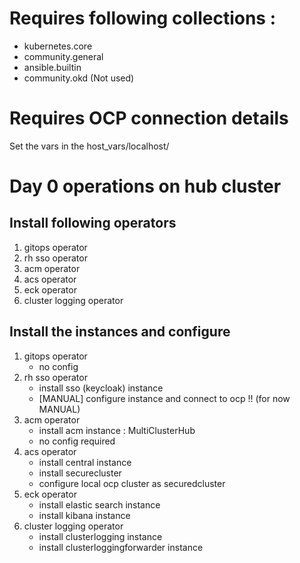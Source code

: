 # Requires following collections : 
- kubernetes.core 
- community.general
- ansible.builtin
- community.okd (Not used)

# Requires OCP connection details
Set the vars in the host_vars/localhost/

# Day 0 operations on hub cluster 

## Install following operators
1. gitops operator
2. rh sso operator
3. acm operator
4. acs operator
5. eck operator
6. cluster logging operator

## Install the instances and configure 
1. gitops operator
    - no config
2. rh sso operator
    - install sso (keycloak) instance
    -  [MANUAL] configure instance and connect to ocp !! (for now MANUAL)    
3. acm operator
    - install acm instance : MultiClusterHub
    - no config required
4. acs operator
    - install central instance
    - install securecluster
    - configure local ocp cluster as securedcluster
5. eck operator
    - install elastic search instance
    - install kibana instance
6. cluster logging operator
    - install clusterlogging instance
    - install clusterloggingforwarder instance



